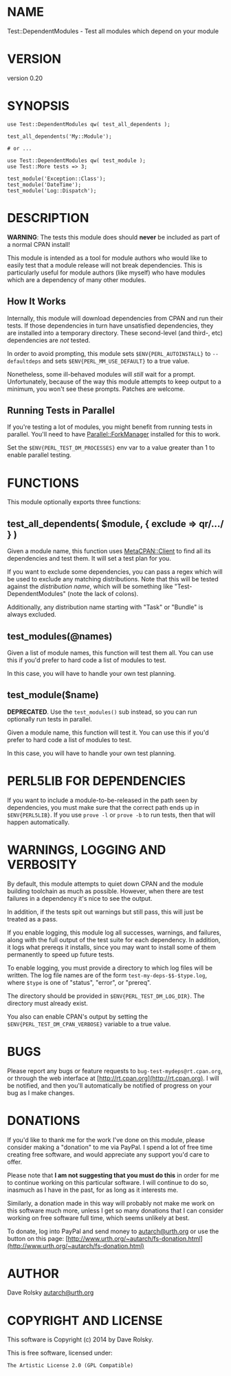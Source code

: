 # NAME

Test::DependentModules - Test all modules which depend on your module

# VERSION

version 0.20

# SYNOPSIS

    use Test::DependentModules qw( test_all_dependents );

    test_all_dependents('My::Module');

    # or ...

    use Test::DependentModules qw( test_module );
    use Test::More tests => 3;

    test_module('Exception::Class');
    test_module('DateTime');
    test_module('Log::Dispatch');

# DESCRIPTION

**WARNING**: The tests this module does should **never** be included as part of
a normal CPAN install!

This module is intended as a tool for module authors who would like to easily
test that a module release will not break dependencies. This is particularly
useful for module authors (like myself) who have modules which are a
dependency of many other modules.

## How It Works

Internally, this module will download dependencies from CPAN and run their
tests. If those dependencies in turn have unsatisfied dependencies, they are
installed into a temporary directory. These second-level (and third-, etc)
dependencies are _not_ tested.

In order to avoid prompting, this module sets `$ENV{PERL_AUTOINSTALL}` to
`--defaultdeps` and sets `$ENV{PERL_MM_USE_DEFAULT}` to a true value.

Nonetheless, some ill-behaved modules will _still_ wait for a
prompt. Unfortunately, because of the way this module attempts to keep output
to a minimum, you won't see these prompts. Patches are welcome.

## Running Tests in Parallel

If you're testing a lot of modules, you might benefit from running tests in
parallel. You'll need to have [Parallel::ForkManager](https://metacpan.org/pod/Parallel::ForkManager) installed for this to
work.

Set the `$ENV{PERL_TEST_DM_PROCESSES}` env var to a value greater than 1 to
enable parallel testing.

# FUNCTIONS

This module optionally exports three functions:

## test\_all\_dependents( $module, { exclude => qr/.../ } )

Given a module name, this function uses [MetaCPAN::Client](https://metacpan.org/pod/MetaCPAN::Client) to find all its
dependencies and test them. It will set a test plan for you.

If you want to exclude some dependencies, you can pass a regex which will be
used to exclude any matching distributions. Note that this will be tested
against the _distribution name_, which will be something like "Test-DependentModules"
(note the lack of colons).

Additionally, any distribution name starting with "Task" or "Bundle" is always
excluded.

## test\_modules(@names)

Given a list of module names, this function will test them all. You can use
this if you'd prefer to hard code a list of modules to test.

In this case, you will have to handle your own test planning.

## test\_module($name)

**DEPRECATED**. Use the `test_modules()` sub instead, so you can run
optionally run tests in parallel.

Given a module name, this function will test it. You can use this if you'd
prefer to hard code a list of modules to test.

In this case, you will have to handle your own test planning.

# PERL5LIB FOR DEPENDENCIES

If you want to include a module-to-be-released in the path seen by
dependencies, you must make sure that the correct path ends up in
`$ENV{PERL5LIB}`. If you use `prove -l` or `prove -b` to run tests, then
that will happen automatically.

# WARNINGS, LOGGING AND VERBOSITY

By default, this module attempts to quiet down CPAN and the module building
toolchain as much as possible. However, when there are test failures in a
dependency it's nice to see the output.

In addition, if the tests spit out warnings but still pass, this will just be
treated as a pass.

If you enable logging, this module log all successes, warnings, and failures,
along with the full output of the test suite for each dependency. In addition,
it logs what prereqs it installs, since you may want to install some of them
permanently to speed up future tests.

To enable logging, you must provide a directory to which log files will be
written. The log file names are of the form `test-my-deps-$$-$type.log`,
where `$type` is one of "status", "error", or "prereq".

The directory should be provided in `$ENV{PERL_TEST_DM_LOG_DIR}`. The
directory must already exist.

You also can enable CPAN's output by setting the
`$ENV{PERL_TEST_DM_CPAN_VERBOSE}` variable to a true value.

# BUGS

Please report any bugs or feature requests to `bug-test-mydeps@rt.cpan.org`,
or through the web interface at [http://rt.cpan.org](http://rt.cpan.org).  I will be notified,
and then you'll automatically be notified of progress on your bug as I make
changes.

# DONATIONS

If you'd like to thank me for the work I've done on this module, please
consider making a "donation" to me via PayPal. I spend a lot of free time
creating free software, and would appreciate any support you'd care to offer.

Please note that **I am not suggesting that you must do this** in order for me
to continue working on this particular software. I will continue to do so,
inasmuch as I have in the past, for as long as it interests me.

Similarly, a donation made in this way will probably not make me work on this
software much more, unless I get so many donations that I can consider working
on free software full time, which seems unlikely at best.

To donate, log into PayPal and send money to autarch@urth.org or use the
button on this page: [http://www.urth.org/~autarch/fs-donation.html](http://www.urth.org/~autarch/fs-donation.html)

# AUTHOR

Dave Rolsky <autarch@urth.org>

# COPYRIGHT AND LICENSE

This software is Copyright (c) 2014 by Dave Rolsky.

This is free software, licensed under:

    The Artistic License 2.0 (GPL Compatible)
